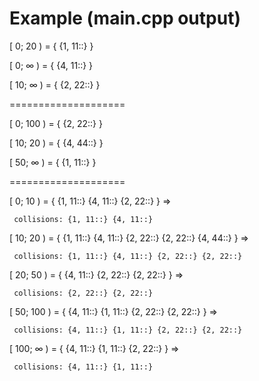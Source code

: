 # Example (main.cpp output)

[ 0; 20 ) = { {1, 11::} }

[ 0; ∞ ) = { {4, 11::} }

[ 10; ∞ ) = { {2, 22::} }

====================

[ 0; 100 ) = { {2, 22::} }

[ 10; 20 ) = { {4, 44::} }

[ 50; ∞ ) = { {1, 11::} }

====================

[ 0; 10 ) = { {1, 11::} {4, 11::} {2, 22::} } => 

	 collisions: {1, 11::} {4, 11::} 
   

[ 10; 20 ) = { {1, 11::} {4, 11::} {2, 22::} {2, 22::} {4, 44::} } => 

	 collisions: {1, 11::} {4, 11::} {2, 22::} {2, 22::} 
   

[ 20; 50 ) = { {4, 11::} {2, 22::} {2, 22::} } => 

	 collisions: {2, 22::} {2, 22::} 
   

[ 50; 100 ) = { {4, 11::} {1, 11::} {2, 22::} {2, 22::} } => 

	 collisions: {4, 11::} {1, 11::} {2, 22::} {2, 22::} 
   

[ 100; ∞ ) = { {4, 11::} {1, 11::} {2, 22::} } => 

	 collisions: {4, 11::} {1, 11::} 
   
